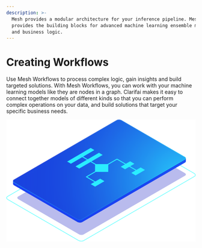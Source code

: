 ```yaml
---
description: >-
  Mesh provides a modular architecture for your inference pipeline. Mesh
  provides the building blocks for advanced machine learning ensemble modeling
  and business logic.
---
```


# Creating Workflows

Use Mesh Workflows to process complex logic, gain insights and build targeted solutions. With Mesh Workflows, you can work with your machine learning models like they are nodes in a graph. Clarifai makes it easy to connect together models of different kinds so that you can perform complex operations on your data, and build solutions that target your specific business needs.

![](../../.gitbook/assets/mesh.svg)





